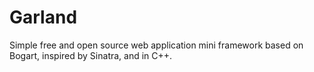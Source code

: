 Garland
=======

 Simple free and open source web application mini framework based on Bogart, inspired by Sinatra, and in C++.
